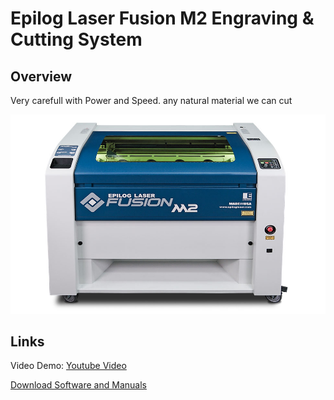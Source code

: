 # Epilog Laser Fusion M2 Engraving & Cutting System

## Overview
Very carefull with Power and Speed. any natural material we can cut


![RolandSense](images/fusion1.jpg)

## Links

Video Demo: [Youtube Video](https://www.youtube.com/watch?v=1bS3adFjneI)

[Download Software and Manuals](https://www.epiloglaser.com/company/pr/fusion-m2.htm)
